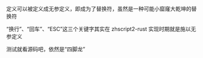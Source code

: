 定义可以被定义成无参定义，即成为了替换符，虽然是一种可能小窟窿大乾坤的替换符

“换行”、“回车”、“ESC”这三个关键字其实在 zhscript2-rust 实现时期就是施以无参定义

测试就看源码吧，依然是“四脚龙”